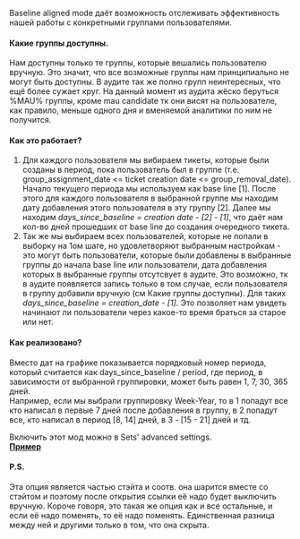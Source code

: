 Baseline aligned mode даёт возможность отслеживать эффективность нашей работы с конкретными группами пользователями.
#### Какие группы доступны.
Нам доступны только те группы, которые вешались пользователю вручную. Это значит, что все возможные группы нам принципиально не могут быть доступны. В аудите так же полно групп неинтересных, что ещё более сужает круг. На данный момент из аудита жёско беруться %MAU% группы, кроме mau candidate тк они висят на пользователе, как правило, меньше одного дня и вменяемой аналитики по ним не получится.
#### Как это работает?
1. Для каждого пользователя мы вибираем тикеты, которые были созданы в период, пока пользователь был в группе (т.е. group_assignment_date <= ticket creation date <= group_removal_date).<br>
 Начало текущего периода мы используем как base line [1].
 После этого для каждого пользователя в выбранной группе мы находим дату добавления этого пользователя в эту группу [2].
 Далее мы находим <i>days_since_baseline = creation date - [2] - [1]</i>, что даёт нам кол-во дней прошедших от base line до создания очередного тикета.
2. Так же мы выбираем всех пользователей, которые не попали в выборку на 1ом шаге, но удовлетворяют выбранным настройкам - это могут быть пользователи, которые были добавлены в выбранные группы до начала base line или пользователи, дата добавления которых в выбранные группы отсутсвует в аудите. Это возможно, тк в аудите появляется запись только в том случае, если пользователя в группу добавили вручную (см Какие группы доступны). Для таких <i>days_since_baseline = creation_date - [1]</i>.
Это позволяет нам увидеть начинают ли пользователи через какое-то время браться за старое или нет.

#### Как реализовано?
Вместо дат на графике показывается порядковый номер периода, который считается как days_since_baseline / period, где период, в зависимости от выбранной группировки, может быть равен 1, 7, 30, 365 дней.<br>
Например, если мы выбрали группировку Week-Year, то в 1 попадут все кто написал в первые 7 дней после добавления в группу, в 2 попадут все, кто написал в период [8, 14] дней, в 3 - [15 - 21] дней и тд.

Включить этот мод можно в Sets' advanced settings.<br> 
[<b>Пример</b>](http://ubuntu-support.corp.devexpress.com/CustomersActivity/b276b2b14069a2f636589f510ade3aa9)<br>
#### P.S.
Эта опция является частью стэйта и соотв. она шарится вместе со стэйтом и поэтому после открытия ссылки её надо будет выключить вручную. Короче говоря, это такая же опция как и все остальные, и если её надо поменять, то её надо поменять. Единственная разница между ней и другими только в том, что она скрыта.